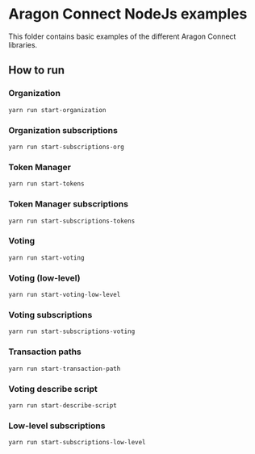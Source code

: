 # Aragon Connect NodeJs examples

This folder contains basic examples of the different Aragon Connect libraries. 

## How to run

### Organization

```
yarn run start-organization
```

### Organization subscriptions 

```
yarn run start-subscriptions-org
```

### Token Manager

```
yarn run start-tokens
```

### Token Manager subscriptions 

```
yarn run start-subscriptions-tokens
```

### Voting 

```
yarn run start-voting
```

### Voting (low-level) 

```
yarn run start-voting-low-level
```

### Voting subscriptions 

```
yarn run start-subscriptions-voting
```

### Transaction paths 

```
yarn run start-transaction-path
```

### Voting describe script

```
yarn run start-describe-script
```

### Low-level subscriptions 

```
yarn run start-subscriptions-low-level
```
